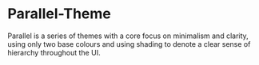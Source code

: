 # Parallel-Theme
Parallel is a series of themes with a core focus on minimalism and clarity, using only two base colours and using shading to denote a clear sense of hierarchy throughout the UI.
